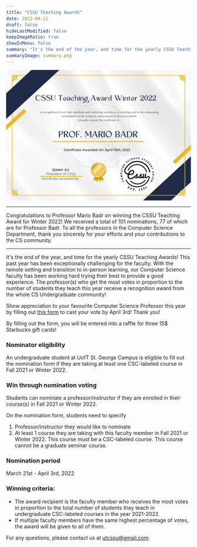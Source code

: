 ```yaml
---
title: "CSSU Teaching Awards"
date: 2022-04-11
draft: false
hideLastModified: false
keepImageRatio: true
showInMenu: false
summary: "It's the end of the year, and time for the yearly CSSU Teaching Awards!"
summaryImage: summary.png
---
```


![cert](summary.png)

---

Congratulations to Professor Mario Badr on winning the CSSU Teaching Award for Winter 2022! We received a total of 101 nominations, 77 of which are for Professor Badr. To all the professors in the Computer Science Department, thank you sincerely for your efforts and your contributions to the CS community.

---

It's the end of the year, and time for the yearly CSSU Teaching Awards! This past year has been exceptionally challenging for the faculty. With the remote setting and transition to in-person learning, our Computer Science faculty has been working hard trying their best to provide a good experience. The professor(s) who get the most votes in proportion to the number of students they teach this year receive a recognition award from the whole CS Undergraduate community!

Show appreciation to your favourite Computer Science Professor this year by filling out [this form](https://forms.gle/NryGyhGjENYtamhK7) to cast your vote by April 3rd! Thank you!

By filling out the form, you will be entered into a raffle for three 15$ Starbucks gift cards!

### Nominator eligibility

An undergraduate student at UofT St. George Campus is eligible to fill out the nomination form if they are taking at least one CSC-labeled course in Fall 2021 or Winter 2022.

### Win through nomination voting

Students can nominate a professor/instructor if they are enrolled in their course(s) in Fall 2021 or Winter 2022.

On the nomination form, students need to specify

1. Professor/instructor they would like to nominate
2. At least 1 course they are taking with this faculty member in Fall 2021 or Winter 2022. This course must be a CSC-labeled course. This course cannot be a graduate seminar course.

### Nomination period

March 21st - April 3rd, 2022.

### Winning criteria:

- The award recipient is the faculty member who receives the most votes in proportion to the total number of students they teach in undergraduate CSC-labeled courses in the year 2021-2022.
- If multiple faculty members have the same highest percentage of votes, the award will be given to all of them.

For any questions, please contact us at [utcssu@gmail.com](mailto:utcssu@gmail.com).
